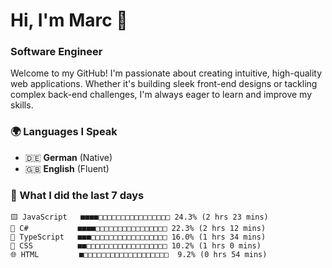 # Hi, I'm Marc 👋 
### Software Engineer

Welcome to my GitHub! I'm passionate about creating intuitive, high-quality web applications. Whether it's building sleek front-end designs or tackling complex back-end challenges, I'm always eager to learn and improve my skills.  

### 🌍 Languages I Speak  
- 🇩🇪 **German** (Native)  
- 🇬🇧 **English** (Fluent)

### 🤯 What I did the last 7 days

```
🟨 JavaScript   ■■■■□□□□□□□□□□□□□□□□ 24.3% (2 hrs 23 mins)
🔷 C#           ■■■■□□□□□□□□□□□□□□□□ 22.3% (2 hrs 12 mins)
🔷 TypeScript   ■■■□□□□□□□□□□□□□□□□□ 16.0% (1 hrs 34 mins)
🎨 CSS          ■■□□□□□□□□□□□□□□□□□□ 10.2% (1 hrs 0 mins)
🌐 HTML         ■□□□□□□□□□□□□□□□□□□□  9.2% (0 hrs 54 mins)
```